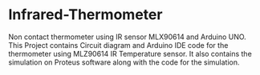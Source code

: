 # Infrared-Thermometer
Non contact thermometer using IR sensor MLX90614 and Arduino UNO.
This Project contains Circuit diagram and Arduino IDE code for the thermometer using MLZ90614 IR Temperature sensor.
It also contains the simulation on Proteus software along with the code for the simulation.
